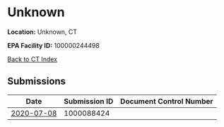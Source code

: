# Unknown

**Location:** Unknown, CT

**EPA Facility ID:** 100000244498

[Back to CT Index](../../index.md)

## Submissions

| Date | Submission ID | Document Control Number |
|------|--------------|-------------------------|
| [2020-07-08](submissions/1000088424.md) | 1000088424 |  |
